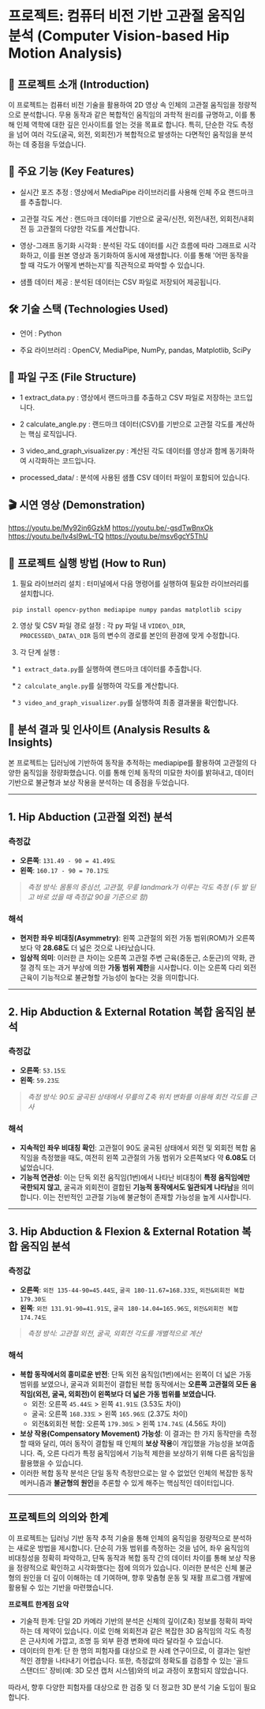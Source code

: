 # 프로젝트: 컴퓨터 비전 기반 고관절 움직임 분석 (Computer Vision-based Hip Motion Analysis)



## 📌 프로젝트 소개 (Introduction)



이 프로젝트는 컴퓨터 비전 기술을 활용하여 2D 영상 속 인체의 고관절 움직임을 정량적으로 분석합니다. 무용 동작과 같은 복합적인 움직임의 과학적 원리를 규명하고, 이를 통해 인체 역학에 대한 깊은 인사이트를 얻는 것을 목표로 합니다. 특히, 단순한 각도 측정을 넘어 여러 각도(굴곡, 외전, 외회전)가 복합적으로 발생하는 다면적인 움직임을 분석하는 데 중점을 두었습니다.



## 🚀 주요 기능 (Key Features)



* 실시간 포즈 추정 : 영상에서 MediaPipe 라이브러리를 사용해 인체 주요 랜드마크를 추출합니다.

* 고관절 각도 계산 : 랜드마크 데이터를 기반으로 굴곡/신전, 외전/내전, 외회전/내회전 등 고관절의 다양한 각도를 계산합니다.

* 영상-그래프 동기화 시각화 : 분석된 각도 데이터를 시간 흐름에 따라 그래프로 시각화하고, 이를 원본 영상과 동기화하여 동시에 재생합니다. 이를 통해 '어떤 동작을 할 때 각도가 어떻게 변하는지'를 직관적으로 파악할 수 있습니다.

* 샘플 데이터 제공 : 분석된 데이터는 CSV 파일로 저장되어 제공됩니다.



## 🛠️ 기술 스택 (Technologies Used)



* 언어 : Python

* 주요 라이브러리 : OpenCV, MediaPipe, NumPy, pandas, Matplotlib, SciPy



## 📁 파일 구조 (File Structure)



* 1 extract\_data.py : 영상에서 랜드마크를 추출하고 CSV 파일로 저장하는 코드입니다.

* 2 calculate\_angle.py : 랜드마크 데이터(CSV)를 기반으로 고관절 각도를 계산하는 핵심 로직입니다.

* 3 video\_and\_graph\_visualizer.py : 계산된 각도 데이터를 영상과 함께 동기화하여 시각화하는 코드입니다.

* processed\_data/ : 분석에 사용된 샘플 CSV 데이터 파일이 포함되어 있습니다.



## 🎬 시연 영상 (Demonstration)


https://youtu.be/My92in6GzkM
https://youtu.be/-gsdTwBnxOk
https://youtu.be/Iv4sl9wL-TQ
https://youtu.be/msv6gcY5ThU



## 🚀 프로젝트 실행 방법 (How to Run)



1.  필요 라이브러리 설치 : 터미널에서 다음 명령어를 실행하여 필요한 라이브러리를 설치합니다.

&nbsp;   `pip install opencv-python mediapipe numpy pandas matplotlib scipy`

2.  영상 및 CSV 파일 경로 설정 : 각 py 파일 내 `VIDEO\_DIR`, `PROCESSED\_DATA\_DIR` 등의 변수의 경로를 본인의 환경에 맞게 수정합니다.

3.  각 단계 실행 :

&nbsp;   * `1 extract_data.py`를 실행하여 랜드마크 데이터를 추출합니다.

&nbsp;   * `2 calculate_angle.py`를 실행하여 각도를 계산합니다.

&nbsp;   * `3 video_and_graph_visualizer.py`를 실행하여 최종 결과물을 확인합니다.


## 🔬 분석 결과 및 인사이트 (Analysis Results & Insights)


본 프로젝트는 딥러닝에 기반하여 동작을 추적하는 mediapipe를 활용하여 고관절의 다양한 움직임을 정량화했습니다. 이를 통해 인체 동작의 미묘한 차이를 밝혀내고, 데이터 기반으로 불균형과 보상 작용을 분석하는 데 중점을 두었습니다.

---

## 1. Hip Abduction (고관절 외전) 분석

### 측정값
- **오른쪽**: `131.49 - 90 = 41.49도`
- **왼쪽**: `160.17 - 90 = 70.17도`

> *측정 방식: 몸통의 중심선, 고관절, 무릎 landmark가 이루는 각도 측정 (두 발 딛고 바로 섰을 때 측정값 90을 기준으로 함)*

### 해석
- **현저한 좌우 비대칭(Asymmetry)**: 왼쪽 고관절의 외전 가동 범위(ROM)가 오른쪽보다 약 **28.68도** 더 넓은 것으로 나타났습니다.
- **임상적 의미**: 이러한 큰 차이는 오른쪽 고관절 주변 근육(중둔근, 소둔근)의 약화, 관절 경직 또는 과거 부상에 의한 **가동 범위 제한**을 시사합니다. 이는 오른쪽 다리 외전 근육이 기능적으로 불균형할 가능성이 높다는 것을 의미합니다.

---

## 2. Hip Abduction & External Rotation 복합 움직임 분석

### 측정값
- **오른쪽**: `53.15도`
- **왼쪽**: `59.23도`

> *측정 방식: 90도 굴곡된 상태에서 무릎의 Z축 위치 변화를 이용해 회전 각도를 근사*

### 해석
- **지속적인 좌우 비대칭 확인**: 고관절이 90도 굴곡된 상태에서 외전 및 외회전 복합 움직임을 측정했을 때도, 여전히 왼쪽 고관절의 가동 범위가 오른쪽보다 약 **6.08도** 더 넓었습니다.
- **기능적 연관성**: 이는 단독 외전 움직임(1번)에서 나타난 비대칭이 **특정 움직임에만 국한되지 않고**, 굴곡과 외회전이 결합된 **기능적 동작에서도 일관되게 나타남**을 의미합니다. 이는 전반적인 고관절 기능에 불균형이 존재할 가능성을 높게 시사합니다.

---

## 3. Hip Abduction & Flexion & External Rotation 복합 움직임 분석

### 측정값
- **오른쪽**: `외전 135-44-90=45.44도`, `굴곡 180-11.67=168.33도`, `외전&외회전 복합 179.30도`
- **왼쪽**: `외전 131.91-90=41.91도`, `굴곡 180-14.04=165.96도`, `외전&외회전 복합 174.74도`

> *측정 방식: 고관절 외전, 굴곡, 외회전 각도를 개별적으로 계산*

### 해석
- **복합 동작에서의 흥미로운 반전**: 단독 외전 움직임(1번)에서는 왼쪽이 더 넓은 가동 범위를 보였으나, 굴곡과 외회전이 결합된 복합 동작에서는 **오른쪽 고관절의 모든 움직임(외전, 굴곡, 외회전)이 왼쪽보다 더 넓은 가동 범위를 보였습니다.**
    - 외전: 오른쪽 `45.44도` > 왼쪽 `41.91도` (3.53도 차이)
    - 굴곡: 오른쪽 `168.33도` > 왼쪽 `165.96도` (2.37도 차이)
    - 외전&외회전 복합: 오른쪽 `179.30도` > 왼쪽 `174.74도` (4.56도 차이)
- **보상 작용(Compensatory Movement) 가능성**: 이 결과는 한 가지 동작만을 측정할 때와 달리, 여러 동작이 결합될 때 인체의 **보상 작용**이 개입했을 가능성을 보여줍니다. 즉, 오른 다리가 특정 움직임에서 기능적 제한을 보상하기 위해 다른 움직임을 활용했을 수 있습니다.
- 이러한 복합 동작 분석은 단일 동작 측정만으로는 알 수 없었던 인체의 복잡한 동작 메커니즘과 **불균형의 원인**을 추론할 수 있게 해주는 핵심적인 데이터입니다.

---

## 프로젝트의 의의와 한계

이 프로젝트는 딥러닝 기반 동작 추적 기술을 통해 인체의 움직임을 정량적으로 분석하는 새로운 방법을 제시합니다. 단순히 가동 범위를 측정하는 것을 넘어, 좌우 움직임의 비대칭성을 정확히 파악하고, 단독 동작과 복합 동작 간의 데이터 차이를 통해 보상 작용을 정량적으로 확인하고 시각화했다는 점에 의의가 있습니다. 이러한 분석은 신체 불균형의 원인을 더 깊이 이해하는 데 기여하며, 향후 맞춤형 운동 및 재활 프로그램 개발에 활용될 수 있는 기반을 마련했습니다.

**프로젝트 한계점 요약**
- 기술적 한계: 단일 2D 카메라 기반의 분석은 신체의 깊이(Z축) 정보를 정확히 파악하는 데 제약이 있습니다. 이로 인해 외회전과 같은 복잡한 3D 움직임의 각도 측정은 근사치에 가깝고, 조명 등 외부 환경 변화에 따라 달라질 수 있습니다.
- 데이터의 한계: 단 한 명의 피험자를 대상으로 한 사례 연구이므로, 이 결과는 일반적인 경향을 나타내기 어렵습니다. 또한, 측정값의 정확도를 검증할 수 있는 '골드 스탠더드' 장비(예: 3D 모션 캡처 시스템)와의 비교 과정이 포함되지 않았습니다.

따라서, 향후 다양한 피험자를 대상으로 한 검증 및 더 정교한 3D 분석 기술 도입이 필요합니다.
